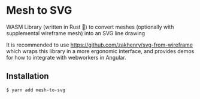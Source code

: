 # Mesh to SVG

WASM Library (written in Rust 🦀) to convert meshes (optionally with supplemental wireframe mesh) into an SVG line drawing

It is recommended to use https://github.com/zakhenry/svg-from-wireframe which wraps this library in a more ergonomic interface,
and provides demos for how to integrate with webworkers in Angular.

## Installation

```sh
$ yarn add mesh-to-svg
```
